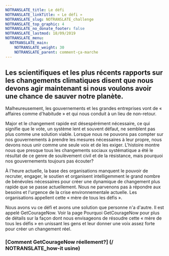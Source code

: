 ```yaml
---
NOTRANSLATE_title: Le défi
NOTRANSLATE_linkTitle: « Le défi »
NOTRANSLATE_slug: NOTRANSLATE_challenge
NOTRANSLATE_top_graphic: 4
NOTRANSLATE_no_donate_footer: false
NOTRANSLATE_lastmod: 18/09/2019
NOTRANSLATE_menu:
  NOTRANSLATE_main:
    NOTRANSLATE_weight: 30
    NOTRANSLATE_parent: comment-ça-marche
---
```


## Les scientifiques et les plus récents rapports sur les changements climatiques disent que nous devons agir maintenant si nous voulons avoir une chance de sauver notre planète.

Malheureusement, les gouvernements et les grandes entreprises vont de « affaires comme d'habitude » et qui nous conduit à un lieu de non-retour.

Major et le changement rapide est désespérément nécessaire, ce qui signifie que le vote, un système lent et souvent défaut, ne semblent pas plus comme une solution viable. Lorsque nous ne pouvons pas compter sur nos gouvernements à prendre les mesures nécessaires à leur propre, nous devons nous unir comme une seule voix et de les exiger. L'histoire montre nous que presque tous les changements sociaux systématique a été le résultat de ce genre de soulèvement civil et de la résistance, mais pourquoi nos gouvernements toujours pas écouter?

À l'heure actuelle, la base des organisations manquent le pouvoir de recruter, engager, le soutien et organisent intelligemment le grand nombre de bénévoles nécessaires pour créer une dynamique de changement plus rapide que se passe actuellement. Nous ne parvenons pas à répondre aux besoins et l'urgence de la crise environnementale actuelle. Les organisations appellent cette « mère de tous les défis ».

Nous avons vu ce défi et avons une solution que personne n'a d'autre. Il est appelé GetCourageNow. Voir la page Pourquoi GetCourageNow pour plus de détails sur la façon dont nous envisageons de résoudre cette « mère de tous les défis » en unissant les gens et leur donner une voix assez forte pour créer un changement réel.

### [Comment GetCourageNow réellement?] (/ NOTRANSLATE_how-it usine)